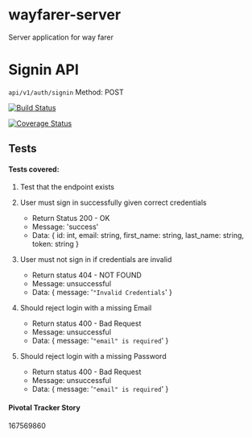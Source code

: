 # wayfarer-server
Server application for way farer



# Signin API
`api/v1/auth/signin` Method: POST

[![Build Status](https://travis-ci.org/Cheza-Dzabala/wayfarer-server.svg?branch=ft-sign-user-in-167569860)](https://travis-ci.org/Cheza-Dzabala/wayfarer-server)

[![Coverage Status](https://coveralls.io/repos/github/Cheza-Dzabala/wayfarer-server/badge.svg?branch=ft-sign-user-in-167569860)](https://coveralls.io/github/Cheza-Dzabala/wayfarer-server?branch=ft-sign-user-in-167569860)
## Tests

#### Tests covered:

1. Test that the endpoint exists

2. User must sign in successfully given correct credentials
    - Return Status 200 - OK
    - Message: 'success'
    - Data: { id: int, email: string, first_name: string, last_name: string, token: string }

3. User must not sign in if credentials are invalid
    - Return status 404 - NOT FOUND
    - Message: unsuccessful
    - Data: { message: '`"Invalid Credentials`' }

4. Should reject login with a missing Email
    - Return status 400 - Bad Request
    - Message: unsuccessful
    - Data: { message: '`"email" is required`' }

5. Should reject login with a missing Password
    - Return status 400 - Bad Request
    - Message: unsuccessful
    - Data: { message: '`"email" is required`' }

#### Pivotal Tracker Story
167569860

